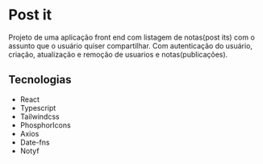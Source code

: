 # Post it

Projeto de uma aplicação front end com listagem de notas(post its) com o assunto que o usuário quiser compartilhar. Com autenticação do usuário, criação, atualização e remoção de usuarios e notas(publicações).

## Tecnologias
- React
- Typescript
- Tailwindcss
- PhosphorIcons
- Axios
- Date-fns
- Notyf
